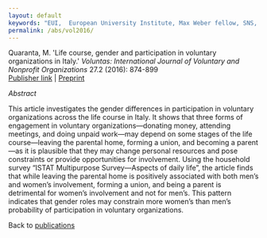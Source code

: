 ```yaml
---
layout: default
keywords: "EUI,  European University Institute, Max Weber fellow, SNS, Scuola Normale Superiore, LUISS, LUISS Guido Carli, post-doc, mario quaranta, publications, cv, CV, political science, sociology, political sociology, political protest, economic crisis, political participation, research, articles, article, Scuola Normale Superiore, book, books, conference, paper, researchgate, academia, googe scholar, scholar, dipartimento di scienze politiche, department of political science, democracy, political, social, european, participation, political science, social media"
permalink: /abs/vol2016/
---
```


Quaranta, M. 'Life course, gender and participation in voluntary organizations in Italy.' *Voluntas: International Journal of Voluntary and Nonprofit Organizations* 27.2 (2016): 874-899  
[Publisher link](http://link.springer.com/article/10.1007/s11266-015-9615-x) \| [Preprint](/docs/Quaranta2015Voluntas.pdf)

_Abstract_

This article investigates the gender differences in participation in voluntary organizations across the life course in Italy. It shows that three forms of engagement in voluntary organizations—donating money, attending meetings, and doing unpaid work—may depend on some stages of the life course—leaving the parental home, forming a union, and becoming a parent—as it is plausible that they may change personal resources and pose constraints or provide opportunities for involvement. Using the household survey “ISTAT Multipurpose Survey—Aspects of daily life”, the article finds that while leaving the parental home is positively associated with both men’s and women’s involvement, forming a union, and being a parent is detrimental for women’s involvement and not for men’s. This pattern indicates that gender roles may constrain more women’s than men’s probability of participation in voluntary organizations.


Back to [publications](/publications/)

